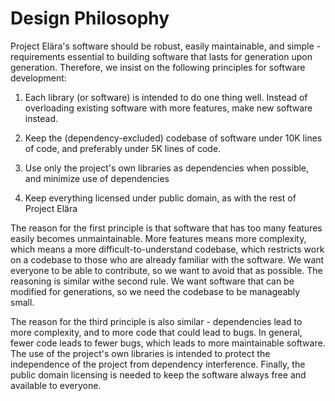 # Design Philosophy

Project Elära's software should be robust, easily maintainable, and simple - requirements essential to building software that lasts for generation upon generation. Therefore, we insist on the following principles for software development:

1. Each library (or software) is intended to do one thing well. Instead of overloading existing software with more features, make new software instead.

2. Keep the (dependency-excluded) codebase of software under 10K lines of code, and preferably under 5K lines of code.

3. Use only the project's own libraries as dependencies when possible, and minimize use of dependencies

4. Keep everything licensed under public domain, as with the rest of Project Elära

The reason for the first principle is that software that has too many features easily becomes unmaintainable. More features means more complexity, which means a more difficult-to-understand codebase, which restricts work on a codebase to those who are already familiar with the software. We want everyone to be able to contribute, so we want to avoid that as possible. The reasoning is similar withe second rule. We want software that can be modified for generations, so we need the codebase to be manageably small.

The reason for the third principle is also similar - dependencies lead to more complexity, and to more code that could lead to bugs. In general, fewer code leads to fewer bugs, which leads to more maintainable software. The use of the project's own libraries is intended to protect the independence of the project from dependency interference. Finally, the public domain licensing is needed to keep the software always free and available to everyone.
